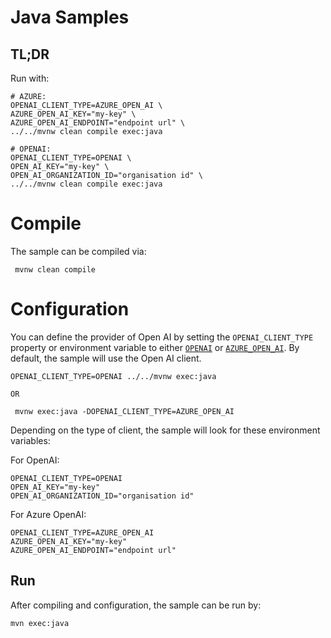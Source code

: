 # Java Samples

## TL;DR

Run with:

```shell
# AZURE:
OPENAI_CLIENT_TYPE=AZURE_OPEN_AI \
AZURE_OPEN_AI_KEY="my-key" \
AZURE_OPEN_AI_ENDPOINT="endpoint url" \
../../mvnw clean compile exec:java

# OPENAI:
OPENAI_CLIENT_TYPE=OPENAI \
OPEN_AI_KEY="my-key" \
OPEN_AI_ORGANIZATION_ID="organisation id" \
../../mvnw clean compile exec:java
```

# Compile

The sample can be compiled via:

```shell
 mvnw clean compile
```

# Configuration

You can define the provider of Open AI by setting the `OPENAI_CLIENT_TYPE`
property or environment variable to either [`OPENAI`](https://openai.com/api/)
or [`AZURE_OPEN_AI`](https://learn.microsoft.com/azure/cognitive-services/openai/).
By default, the sample will use the Open AI client.

```shell
OPENAI_CLIENT_TYPE=OPENAI ../../mvnw exec:java

OR

 mvnw exec:java -DOPENAI_CLIENT_TYPE=AZURE_OPEN_AI
```

Depending on the type of client, the sample will look for these environment variables:

For OpenAI:
```shell
OPENAI_CLIENT_TYPE=OPENAI 
OPEN_AI_KEY="my-key" 
OPEN_AI_ORGANIZATION_ID="organisation id" 
```

For Azure OpenAI:
```shell
OPENAI_CLIENT_TYPE=AZURE_OPEN_AI 
AZURE_OPEN_AI_KEY="my-key" 
AZURE_OPEN_AI_ENDPOINT="endpoint url" 
```
## Run
After compiling and configuration, the sample can be run by:

```shell
mvn exec:java
```